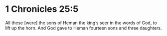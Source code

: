 # 1 Chronicles 25:5

All these [were] the sons of Heman the king’s seer in the words of God, to lift up the horn. And God gave to Heman fourteen sons and three daughters.
